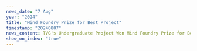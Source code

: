 ```yaml
---
news_date: "7 Aug"
year: "2024"
title: "Mind Foundry Prize for Best Project"
timestamp: "20240807"
news_content: TVG's Undergraduate Project Won Mind Foundry Prize for Best Project in Information Engineering, Check it out the paper <a href="https://torrvision.com/clip_as_rnn/"> CLIP as RNN </a>
show_on_index: "true"
---
```



